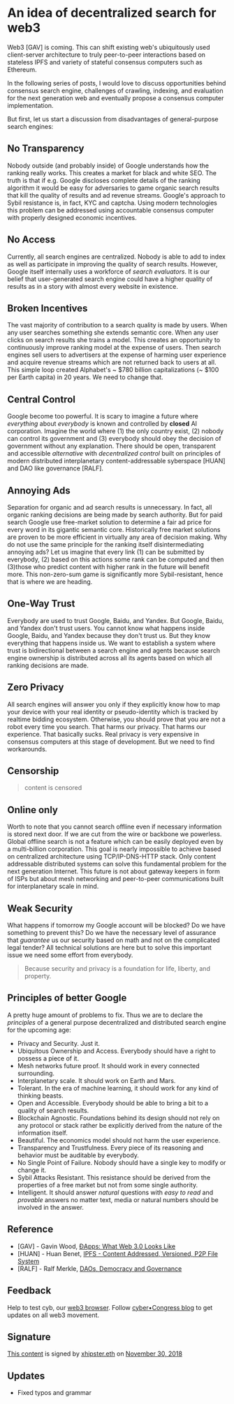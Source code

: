 # An idea of decentralized search for web3

Web3 [GAV] is coming. This can shift existing web's ubiquitously used client-server architecture to truly peer-to-peer interactions based on stateless IPFS and variety of stateful consensus computers such as Ethereum.

In the following series of posts, I would love to discuss opportunities behind consensus search engine, challenges of crawling, indexing, and evaluation for the next generation web and eventually propose a consensus computer implementation.

But first, let us start a discussion from disadvantages of general-purpose search engines:

## No Transparency
Nobody outside (and probably inside) of Google understands how the ranking really works. This creates a market for black and white SEO. The truth is that if e.g. Google discloses complete details of the ranking algorithm it would be easy for adversaries to game organic search results that kill the quality of results and ad revenue streams. Google's approach to Sybil resistance is, in fact, KYC and captcha. Using modern technologies this problem can be addressed using accountable consensus computer with properly designed economic incentives.

## No Access
Currently, all search engines are centralized. Nobody is able to add to index as well as participate in improving the quality of search results. However, Google itself internally uses a workforce of _search evaluators_. It is our belief that user-generated search engine could have a higher quality of results as in a story with almost every website in existence.

## Broken Incentives
The vast majority of contribution to a search quality is made by users. When any user searches something she extends semantic core. When any user clicks on search results she trains a model. This creates an opportunity to continuously improve ranking model at the expense of users. Then search engines sell users to advertisers at the expense of harming user experience and acquire revenue streams which are not returned back to users at all. This simple loop created Alphabet's ~ $780 billion capitalizations (~ $100 per Earth capita) in 20 years. We need to change that.

## Central Control
Google become too powerful. It is scary to imagine a future where _everything_ about _everybody_ is known and controlled by **closed** AI corporation. Imagine the world where (1) the only country exist, (2) nobody can control its government and (3) everybody should obey the decision of government without any explanation. There should be open, transparent and accessible _alternative_ with _decentralized control_ built on principles of modern distributed interplanetary content-addressable syberspace [HUAN] and DAO like governance [RALF].

## Annoying Ads

Separation for organic and ad search results is unnecessary. In fact, all organic ranking decisions are being made by search authority. But for paid search Google use free-market solution to determine a fair ad price for every word in its gigantic semantic core. Historically free market solutions are proven to be more efficient in virtually any area of decision making. Why do not use the same principle for the ranking itself disintermediating annoying ads? Let us imagine that every link (1) can be submitted by everybody, (2) based on this actions some rank can be computed and then (3)those who predict content with higher rank in the future will benefit more. This non-zero-sum game is significantly more Sybil-resistant, hence that is where we are heading.

## One-Way Trust

Everybody are used to trust Google, Baidu, and Yandex. But Google, Baidu, and Yandex don't trust users. You cannot know what happens inside Google, Baidu, and Yandex because they don't trust us. But they know everything that happens inside us. We want to establish a system where trust is bidirectional between a search engine and agents because search engine ownership is distributed across all its agents based on which all ranking decisions are made.

## Zero Privacy

All search engines will answer you only if they explicitly know how to map your device with your real identity or pseudo-identity which is tracked by realtime bidding ecosystem. Otherwise, you should prove that you are not a robot every time you search. That harms our privacy. That harms our experience. That basically sucks. Real privacy is very expensive in consensus computers at this stage of development. But we need to find workarounds.

## Censorship

> content is censored

## Online only

Worth to note that you cannot search offline even if necessary information is stored next door. If we are cut from the wire or backbone we powerless. Global offline search is not a feature which can be easily deployed even by a multi-billion corporation. This goal is nearly impossible to achieve based on centralized architecture using TCP/IP-DNS-HTTP stack. Only content addressable distributed systems can solve this fundamental problem for the next generation Internet. This future is not about gateway keepers in form of ISPs but about mesh networking and peer-to-peer communications built for interplanetary scale in mind.

## Weak Security

What happens if tomorrow my Google account will be blocked? Do we have something to prevent this? Do we have the necessary level of assurance that _guarantee_ us our security based on math and not on the complicated legal tender? All technical solutions are here but to solve this important issue we need some effort from everybody.

> Because security and privacy is a foundation for life, liberty, and property.

## Principles of better Google

A pretty huge amount of problems to fix. Thus we are to declare the _principles_ of a general purpose decentralized and distributed search engine for the upcoming age:

- Privacy and Security. Just it.
- Ubiquitous Ownership and Access. Everybody should have a right to possess a piece of it.
- Mesh networks future proof. It should work in every connected surrounding.
- Interplanetary scale. It should work on Earth and Mars.
- Tolerant. In the era of machine learning, it should work for any kind of thinking beasts.
- Open and Accessible. Everybody should be able to bring a bit to a quality of search results.
- Blockchain Agnostic. Foundations behind its design should not rely on any protocol or stack rather be explicitly derived from the nature of the information itself.
- Beautiful. The economics model should not harm the user experience.
- Transparency and Trustfulness. Every piece of its reasoning and behavior must be auditable by everybody.
- No Single Point of Failure. Nobody should have a single key to modify or change it.
- Sybil Attacks Resistant. This resistance should be derived from the properties of a free market but not from some single authority.
- Intelligent. It should answer _natural_ questions with _easy to read_ and _provable_ answers no matter text, media or natural numbers should be involved in the answer.

## Reference

- [GAV] - Gavin Wood, [ĐApps: What Web 3.0 Looks Like](https://ipfs.io/ipfs/QmTptPmvDZ2xSwAPWTF5U1UM7uLbwWqkShHd8fDMKhnaro)
- [HUAN] - Huan Benet, [IPFS - Content Addressed, Versioned, P2P File System](https://ipfs.io/ipfs/QmR7GSQM93Cx5eAg6a6yRzNde1FQv7uL6X1o4k7zrJa3LX/ipfs.draft3.pdf)
- [RALF] - Ralf Merkle, [DAOs, Democracy and Governance](https://ipfs.io/ipfs/QmTtDjbRpttnAFXKkfiJMuVtgNkeKEykLATuFG4RiXgm5z)

## Feedback

Help to test cyb, our [web3 browser](http://cyb.ai).
Follow [cyber•Congress blog](https://steemit.com/@cybercongress) to get updates on all web3 movement.

## Signature

[This content](QmeaUfujSz6qw7omwqnor7PipwiJ3qSNGitsEydyANzbD5) is signed by [xhipster.eth](0x7C4401aE98F12eF6de39aE24cf9fc51f80EBa16B) on [November 30, 2018](0x1aefe91479ed8bc67308babb8f1a292178052509d67c8d6a0724628d077631df)

## Updates

- Fixed typos and grammar

